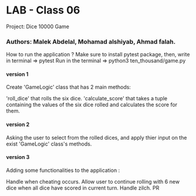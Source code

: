 # LAB - Class 06
Project: Dice 10000 Game
 ### Authors: Malek Abdelal, Mohamad alshiyab, Ahmad falah.
How to run the application ?
Make sure to install pytest package, then, write in terminal => pytest
Run in the terminal => python3 ten_thousand/game.py
#### version 1
Create 'GameLogic' class that has 2 main methods:

'roll_dice' that rolls the six dice.
'calculate_score' that takes a tuple containing the values of the six dice rolled and calculates the score for them.
#### version 2
Asking the user to select from the rolled dices, and apply thier input on the exist 'GameLogic' class's methods.

 #### version 3
Adding some functionalities to the application :

Handle when cheating occurs.
Allow user to continue rolling with 6 new dice when all dice have scored in current turn.
Handle zilch.
PR